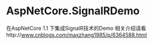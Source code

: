 # AspNetCore.SignalRDemo
在AspNetCore 1.1 下集成SignalR技术的Demo
相关介绍请看http://www.cnblogs.com/maxzhang1985/p/6364588.html
